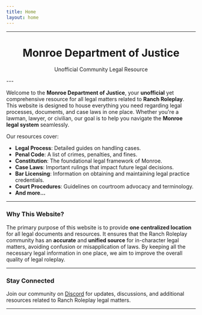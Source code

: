```yaml
---
title: Home
layout: home
---
```



---
<div style="text-align: center;">
  <h1>Monroe Department of Justice</h1>
  <p>Unofficial Community Legal Resource</p>
</div>
---

Welcome to the **Monroe Department of Justice**, your **unofficial** yet comprehensive resource for all legal matters related to **Ranch Roleplay**. This website is designed to house everything you need regarding legal processes, documents, and case laws in one place. Whether you're a lawman, lawyer, or civilian, our goal is to help you navigate the **Monroe legal system** seamlessly.

Our resources cover:
- **Legal Process**: Detailed guides on handling cases.
- **Penal Code**: A list of crimes, penalties, and fines.
- **Constitution**: The foundational legal framework of Monroe.
- **Case Laws**: Important rulings that impact future legal decisions.
- **Bar Licensing**: Information on obtaining and maintaining legal practice credentials.
- **Court Procedures**: Guidelines on courtroom advocacy and terminology.
- **And more...**

---

### **Why This Website?**

The primary purpose of this website is to provide **one centralized location** for all legal documents and resources. It ensures that the Ranch Roleplay community has an **accurate** and **unified source** for in-character legal matters, avoiding confusion or misapplication of laws. By keeping all the necessary legal information in one place, we aim to improve the overall quality of legal roleplay.

---

### **Stay Connected**

Join our community on [Discord](https://discord.com/invite/Sc3Ur4Uxpp) for updates, discussions, and additional resources related to Ranch Roleplay legal matters.

---
